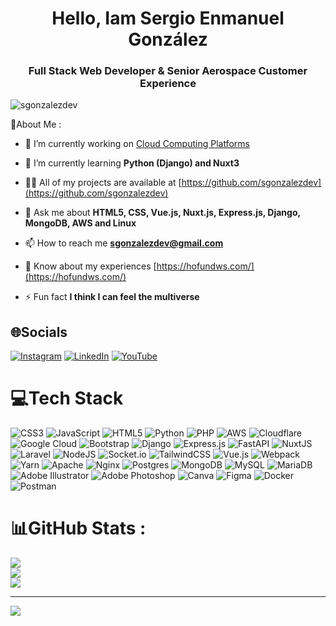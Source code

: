 <h1 align="center">Hello, Iam Sergio Enmanuel González</h1>
<h3 align="center">Full Stack Web Developer & Senior Aerospace Customer Experience</h3>

<p align="left"> <img src="https://komarev.com/ghpvc/?username=sgonzalezdev&label=Profile%20views&color=0e75b6&style=flat" alt="sgonzalezdev" /> </p>
💫About Me :
 
- 🔭 I’m currently working on [Cloud Computing Platforms](https://hofundws.com/)

- 🌱 I’m currently learning **Python (Django) and Nuxt3**

- 👨‍💻 All of my projects are available at [https://github.com/sgonzalezdev](https://github.com/sgonzalezdev)

- 💬 Ask me about **HTML5, CSS, Vue.js, Nuxt.js, Express.js, Django, MongoDB, AWS and Linux**

- 📫 How to reach me **sgonzalezdev@gmail.com**

- 📄 Know about my experiences [https://hofundws.com/](https://hofundws.com/)

- ⚡ Fun fact **I think I can feel the multiverse**

## 🌐Socials
[![Instagram](https://img.shields.io/badge/Instagram-%23E4405F.svg?logo=Instagram&logoColor=white)](https://instagram.com/nocoding_) [![LinkedIn](https://img.shields.io/badge/LinkedIn-%230077B5.svg?logo=linkedin&logoColor=white)](https://linkedin.com/in/sergioenmanuelgonzalez) [![YouTube](https://img.shields.io/badge/Youtube-%230077B5.svg?logo=linkedin&logoColor=white)](https://linkedin.com/in/sergioenmanuelgonzalez) 

# 💻Tech Stack
![CSS3](https://img.shields.io/badge/css3-%231572B6.svg?style=for-the-badge&logo=css3&logoColor=white) ![JavaScript](https://img.shields.io/badge/javascript-%23323330.svg?style=for-the-badge&logo=javascript&logoColor=%23F7DF1E) ![HTML5](https://img.shields.io/badge/html5-%23E34F26.svg?style=for-the-badge&logo=html5&logoColor=white) ![Python](https://img.shields.io/badge/python-3670A0?style=for-the-badge&logo=python&logoColor=ffdd54) ![PHP](https://img.shields.io/badge/php-%23777BB4.svg?style=for-the-badge&logo=php&logoColor=white) ![AWS](https://img.shields.io/badge/AWS-%23FF9900.svg?style=for-the-badge&logo=amazon-aws&logoColor=white) ![Cloudflare](https://img.shields.io/badge/Cloudflare-F38020?style=for-the-badge&logo=Cloudflare&logoColor=white) ![Google Cloud](https://img.shields.io/badge/Google%20Cloud-%234285F4.svg?style=for-the-badge&logo=google-cloud&logoColor=white) ![Bootstrap](https://img.shields.io/badge/bootstrap-%23563D7C.svg?style=for-the-badge&logo=bootstrap&logoColor=white) ![Django](https://img.shields.io/badge/django-%23092E20.svg?style=for-the-badge&logo=django&logoColor=white) ![Express.js](https://img.shields.io/badge/express.js-%23404d59.svg?style=for-the-badge&logo=express&logoColor=%2361DAFB) ![FastAPI](https://img.shields.io/badge/FastAPI-005571?style=for-the-badge&logo=fastapi) ![NuxtJS](https://img.shields.io/badge/Nuxt-black?style=for-the-badge&logo=nuxt.js&logoColor=white) ![Laravel](https://img.shields.io/badge/laravel-%23FF2D20.svg?style=for-the-badge&logo=laravel&logoColor=white) ![NodeJS](https://img.shields.io/badge/node.js-6DA55F?style=for-the-badge&logo=node.js&logoColor=white) ![Socket.io](https://img.shields.io/badge/Socket.io-black?style=for-the-badge&logo=socket.io&badgeColor=010101) ![TailwindCSS](https://img.shields.io/badge/tailwindcss-%2338B2AC.svg?style=for-the-badge&logo=tailwind-css&logoColor=white) ![Vue.js](https://img.shields.io/badge/vuejs-%2335495e.svg?style=for-the-badge&logo=vuedotjs&logoColor=%234FC08D) ![Webpack](https://img.shields.io/badge/webpack-%238DD6F9.svg?style=for-the-badge&logo=webpack&logoColor=black) ![Yarn](https://img.shields.io/badge/yarn-%232C8EBB.svg?style=for-the-badge&logo=yarn&logoColor=white) ![Apache](https://img.shields.io/badge/apache-%23D42029.svg?style=for-the-badge&logo=apache&logoColor=white) ![Nginx](https://img.shields.io/badge/nginx-%23009639.svg?style=for-the-badge&logo=nginx&logoColor=white) ![Postgres](https://img.shields.io/badge/postgres-%23316192.svg?style=for-the-badge&logo=postgresql&logoColor=white) ![MongoDB](https://img.shields.io/badge/MongoDB-%234ea94b.svg?style=for-the-badge&logo=mongodb&logoColor=white) ![MySQL](https://img.shields.io/badge/mysql-%2300f.svg?style=for-the-badge&logo=mysql&logoColor=white) ![MariaDB](https://img.shields.io/badge/MariaDB-003545?style=for-the-badge&logo=mariadb&logoColor=white) ![Adobe Illustrator](https://img.shields.io/badge/adobeillustrator-%23FF9A00.svg?style=for-the-badge&logo=adobeillustrator&logoColor=white) ![Adobe Photoshop](https://img.shields.io/badge/adobephotoshop-%2331A8FF.svg?style=for-the-badge&logo=adobephotoshop&logoColor=white) ![Canva](https://img.shields.io/badge/Canva-%2300C4CC.svg?style=for-the-badge&logo=Canva&logoColor=white) 	![Figma](https://img.shields.io/badge/figma-%23F24E1E.svg?style=for-the-badge&logo=figma&logoColor=white) ![Docker](https://img.shields.io/badge/docker-%230db7ed.svg?style=for-the-badge&logo=docker&logoColor=white) ![Postman](https://img.shields.io/badge/Postman-FF6C37?style=for-the-badge&logo=postman&logoColor=white)
# 📊GitHub Stats :
![](https://github-readme-stats.vercel.app/api?username=sgonzalezdev&theme=vue-dark&hide_border=true&include_all_commits=false&count_private=false)<br/>
![](https://github-readme-streak-stats.herokuapp.com/?user=sgonzalezdev&theme=vue-dark&hide_border=true)<br/>
![](https://github-readme-stats.vercel.app/api/top-langs/?username=sgonzalezdev&theme=vue-dark&hide_border=true&include_all_commits=false&count_private=false&layout=compact)

---
[![](https://visitcount.itsvg.in/api?id=sgonzalezdev&icon=0&color=0)](https://visitcount.itsvg.in)
